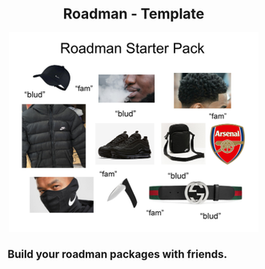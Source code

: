 
<p align="center">
  <h1 align="center"> Roadman - Template  </h1>
</p>


<div align="center">

<img width="500px" src="./docs/starterpack.jpeg"></img>


</div>


## Build your roadman packages with friends.
